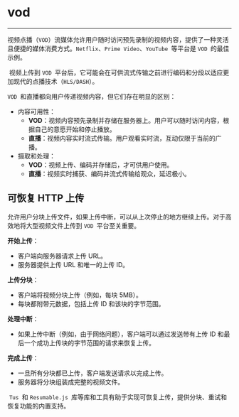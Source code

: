 # vod

---

​		视频点播（`VOD`）流媒体允许用户随时访问预先录制的视频内容，提供了一种灵活且便捷的媒体消费方式。`Netflix`、`Prime Video`、`YouTube `等平台是 `VOD `的最佳示例。

​		视频上传到 `VOD `平台后，它可能会在可供流式传输之前进行编码和分段以适应更加现代的点播技术（`HLS/DASH`）。

​		 `VOD `和直播都向用户传递视频内容，但它们存在明显的区别：

- 内容可用性：
  - **VOD**：视频内容预先录制并存储在服务器上。用户可以随时访问内容，根据自己的意愿开始和停止播放。
  - **直播**：视频内容实时流式传输。用户观看实时流，互动仅限于当前的广播。
- 摄取和处理：
  - **VOD**：视频上传、编码并存储后，才可供用户使用。
  - **直播**：视频实时捕获、编码并流式传输给观众，延迟极小。



## 可恢复 HTTP 上传

​		允许用户分块上传文件，如果上传中断，可以从上次停止的地方继续上传。对于高效地将大型视频文件上传到 `VOD `平台至关重要。

**开始上传**：

- 客户端向服务器请求上传 URL。
- 服务器提供上传 URL 和唯一的上传 ID。

**上传分块**：

- 客户端将视频分块上传（例如，每块 5MB）。
- 每块都附带元数据，包括上传 ID 和该块的字节范围。

**处理中断**：

- 如果上传中断（例如，由于网络问题），客户端可以通过发送带有上传 ID 和最后一个成功上传块的字节范围的请求来恢复上传。

**完成上传**：

- 一旦所有分块都已上传，客户端发送请求以完成上传。
- 服务器将分块组装成完整的视频文件。

​	`Tus `和 `Resumable.js `库等库和工具有助于实现可恢复上传，提供分块、重试和恢复功能的内置支持。






